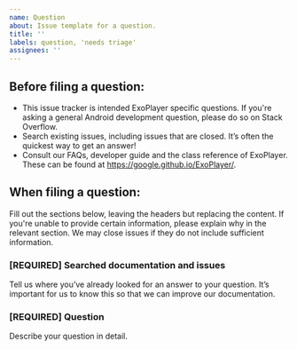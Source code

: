 ```yaml
---
name: Question
about: Issue template for a question.
title: ''
labels: question, 'needs triage'
assignees: ''
---
```


Before filing a question:
-----------------------
- This issue tracker is intended ExoPlayer specific questions. If you're asking
  a general Android development question, please do so on Stack Overflow.
- Search existing issues, including issues that are closed. It’s often the
  quickest way to get an answer!
- Consult our FAQs, developer guide and the class reference of ExoPlayer. These
  can be found at https://google.github.io/ExoPlayer/.

When filing a question:
-----------------------
Fill out the sections below, leaving the headers but replacing the content. If
you're unable to provide certain information, please explain why in the relevant
section. We may close issues if they do not include sufficient information.

### [REQUIRED] Searched documentation and issues
Tell us where you’ve already looked for an answer to your question. It’s
important for us to know this so that we can improve our documentation.

### [REQUIRED] Question
Describe your question in detail.


